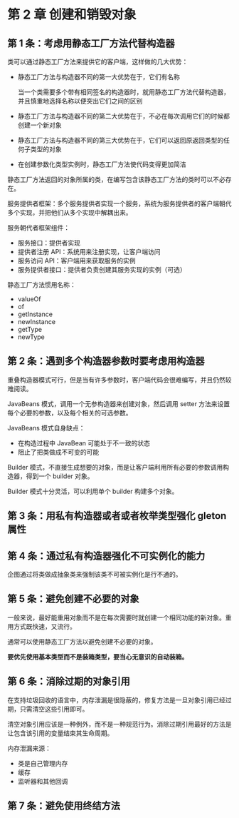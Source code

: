 # 第 2 章 创建和销毁对象

## 第 1 条：考虑用静态工厂方法代替构造器

类可以通过静态工厂方法来提供它的客户端，这样做的几大优势：

-   静态工厂方法与构造器不同的第一大优势在于，它们有名称

    当一个类需要多个带有相同签名的构造器时，就用静态工厂方法代替构造器，并且慎重地选择名称以便突出它们之间的区别

-   静态工厂方法与构造器不同的第二大优势在于，不必在每次调用它们的时候都创建一个新对象
-   静态工厂方法与构造器不同的第三大优势在于，它们可以返回原返回类型的任何子类型的对象
-   在创建参数化类型实例时，静态工厂方法使代码变得更加简洁

静态工厂方法返回的对象所属的类，在编写包含该静态工厂方法的类时可以不必存在。

服务提供者框架：多个服务提供者实现一个服务，系统为服务提供者的客户端朝代多个实现，并把他们从多个实现中解耦出来。

服务朝代者框架组件：

-   服务接口：提供者实现
-   提供者注册 API：系统用来注册实现，让客户端访问
-   服务访问 API：客户端用来获取服务的实例
-   服务提供者接口：提供者负责创建其服务实现的实例（可选）

静态工厂方法惯用名称：

-   valueOf
-   of
-   getInstance
-   newInstance
-   getType
-   newType

## 第 2 条：遇到多个构造器参数时要考虑用构造器

重叠构造器模式可行，但是当有许多参数时，客户端代码会很难编写，并且仍然较难阅读。

JavaBeans 模式，调用一个无参构造器来创建对象，然后调用 setter 方法来设置每个必要的参数，以及每个相关的可选参数。

JavaBeans 模式自身缺点：

-   在构造过程中 JavaBean 可能处于不一致的状态
-   阻止了把类做成不可变的可能

Builder 模式，不直接生成想要的对象，而是让客户端利用所有必要的参数调用构造器，得到一个 builder 对象。

Builder 模式十分灵活，可以利用单个 builder 构建多个对象。

## 第 3 条：用私有构造器或者或者枚举类型强化 gleton 属性

## 第 4 条：通过私有构造器强化不可实例化的能力

企图通过将类做成抽象类来强制该类不可被实例化是行不通的。

## 第 5 条：避免创建不必要的对象

一般来说，最好能重用对象而不是在每次需要时就创建一个相同功能的新对象。重用方式既快速，又流行。

通常可以使用静态工厂方法以避免创建不必要的对象。

**要优先使用基本类型而不是装箱类型，要当心无意识的自动装箱。**

## 第 6 条：消除过期的对象引用

在支持垃圾回收的语言中，内存泄漏是很隐蔽的，修复方法是一旦对象引用已经过期，只需清空这些引用即可。

清空对象引用应该是一种例外，而不是一种规范行为。消除过期引用最好的方法是让包含该引用的变量结束其生命周期。

内存泄漏来源：

-   类是自己管理内存
-   缓存
-   监听器和其他回调

## 第 7 条：避免使用终结方法
